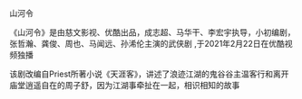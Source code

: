  山河令 

   《山河令》是由慈文影视、优酷出品，成志超、马华干、李宏宇执导，小初编剧，张哲瀚、龚俊、周也、马闻远、孙浠伦主演的武侠剧 ,于2021年2月22日在优酷视频独播

   该剧改编自Priest所著小说《天涯客》，讲述了浪迹江湖的鬼谷谷主温客行和离开庙堂逍遥自在的周子舒，因为江湖事牵扯在一起，相识相知的故事 
